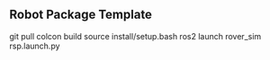 ## Robot Package Template

git pull
colcon build
source install/setup.bash
ros2 launch rover_sim rsp.launch.py
